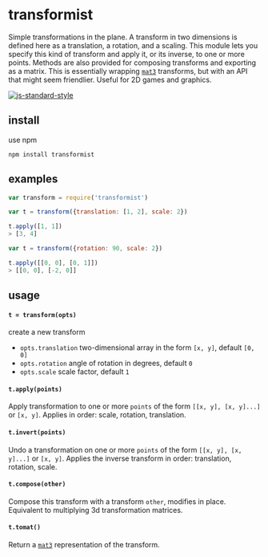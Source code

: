 # transformist

Simple transformations in the plane. A transform in two dimensions is defined here as a translation, a rotation, and a scaling. This module lets you specify this kind of transform and apply it, or its inverse, to one or more points. Methods are also provided for composing transforms and exporting as a matrix. This is essentially wrapping [`mat3`](https://github.com/stackgl/gl-mat3) transforms, but with an API that might seem friendlier. Useful for 2D games and graphics.

[![js-standard-style](https://cdn.rawgit.com/feross/standard/master/badge.svg)](https://github.com/feross/standard)

## install

use npm

```
npm install transformist
```

## examples

```javascript
var transform = require('transformist')
```

```javascript
var t = transform({translation: [1, 2], scale: 2})

t.apply([1, 1])
> [3, 4]
```

```javascript
var t = transform({rotation: 90, scale: 2})

t.apply([[0, 0], [0, 1]])
> [[0, 0], [-2, 0]]
```

## usage

#### `t = transform(opts)`

create a new transform

- `opts.translation` two-dimensional array in the form `[x, y]`, default `[0, 0]`
- `opts.rotation` angle of rotation in degrees, default `0`
- `opts.scale` scale factor, default `1`

#### `t.apply(points)`

Apply transformation to one or more `points` of the form `[[x, y], [x, y]...]` or `[x, y]`. Applies in order: scale, rotation, translation.

#### `t.invert(points)`

Undo a transformation on one or more `points` of the form `[[x, y], [x, y]...]` or `[x, y]`. Applies the inverse transform in order: translation, rotation, scale.

#### `t.compose(other)`

Compose this transform with a transform `other`, modifies in place. Equivalent to multiplying 3d transformation matrices.

#### `t.tomat()`
Return a [`mat3`](https://github.com/stackgl/gl-mat3) representation of the transform.
